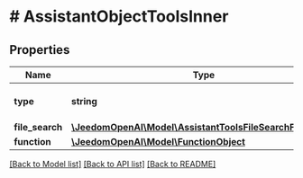 # # AssistantObjectToolsInner

## Properties

Name | Type | Description | Notes
------------ | ------------- | ------------- | -------------
**type** | **string** | The type of tool being defined: &#x60;code_interpreter&#x60; |
**file_search** | [**\JeedomOpenAI\Model\AssistantToolsFileSearchFileSearch**](AssistantToolsFileSearchFileSearch.md) |  | [optional]
**function** | [**\JeedomOpenAI\Model\FunctionObject**](FunctionObject.md) |  |

[[Back to Model list]](../../README.md#models) [[Back to API list]](../../README.md#endpoints) [[Back to README]](../../README.md)

